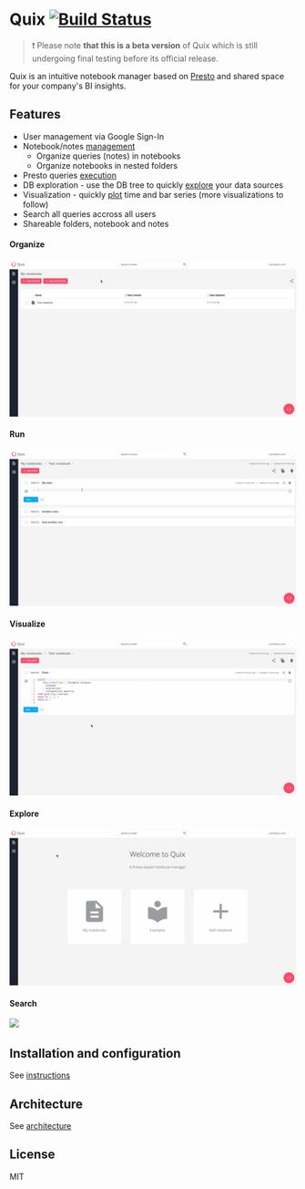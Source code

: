 # Quix [![Build Status](https://travis-ci.com/wix/quix.svg?branch=master)](https://travis-ci.com/wix/quix)

> :exclamation: Please note **that this is a beta version** of Quix which is still undergoing final testing before its official release.


Quix is an intuitive notebook manager based on [Presto](https://github.com/prestosql/presto) and shared space for your company's BI insights.

## Features
- User management via Google Sign-In
- Notebook/notes [management](#Organize)
  - Organize queries (notes) in notebooks
  - Organize notebooks in nested folders
- Presto queries [execution](#Run)
- DB exploration - use the DB tree to quickly [explore](#Explore) your data sources
- Visualization - quickly [plot](#Visualize) time and bar series (more visualizations to follow)
- Search all queries accross all users
- Shareable folders, notebook and notes


#### Organize
![](docs/screens/management.gif)

#### Run
![](docs/screens/presto.gif)

#### Visualize
![](docs/screens/chart.gif)

#### Explore
![](docs/screens/db.gif)

#### Search
![](docs/screens/search.gif)


## Installation and configuration
See [instructions](docs/docs/installation.md)

## Architecture
See [architecture](docs/docs/architecture.md)

## License
MIT
